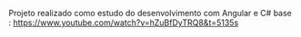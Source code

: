 Projeto realizado como estudo do desenvolvimento com Angular e C# base : https://www.youtube.com/watch?v=hZuBfDyTRQ8&t=5135s
